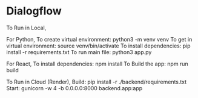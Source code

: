 # Dialogflow

To Run in Local,

For Python,
To create virtual environment: python3 -m venv venv
To get in virtual environment: source venv/bin/activate
To install dependencies: pip install -r requirements.txt
To run main file: python3 app.py

For React,
To install dependencies: npm install
To Build the app: npm run build

To Run in Cloud (Render),
Build: pip install -r ./backend/requirements.txt
Start: gunicorn -w 4 -b 0.0.0.0:8000 backend.app:app

